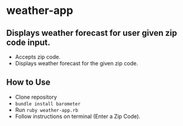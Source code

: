 # weather-app

## Displays weather forecast for user given zip code input.

  * Accepts zip code.
  * Displays weather forecast for the given zip code.
  
## How to Use

  * Clone repository
  * `bundle install barometer`
  * Run `ruby weather-app.rb`
  * Follow instructions on terminal (Enter a Zip Code).
